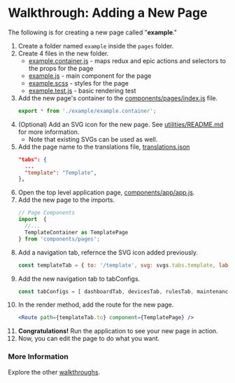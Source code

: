 Walkthrough: Adding a New Page
===========================

The following is for creating a new page called "**example**."

1. Create a folder named `example` inside the `pages` folder.
1. Create 4 files in the new folder.
    - [example.container.js](../components/pages/_example/example.container.js) - maps redux and epic actions and selectors to the props for the page
    - [example.js](../components/pages/_example/example.js) - main component for the page
    - [example.scss](../components/pages/_example/example.scss) - styles for the page
    - [example.test.js](../components/pages/_example/example.test.js) - basic rendering test
1. Add the new page's container to the [components/pages/index.js](../components/pages/index.js) file.
    ```js
    export * from './example/example.container';
    ```
1. (Optional)  Add an SVG icon for the new page. See [utilities/README.md](../utilities/README.md) for more information.
    - Note that existing SVGs can be used as well.
1. Add the page name to the translations file, [translations.json](../../public/locales/en/translations.json)
    ```json
    "tabs": {
      ...
      "template": "Template",
    },
    ```
1. Open the top level application page, [components/app/app.js](../components/app/app.js).
1. Add the new page to the imports.
    ```javascript
    // Page Components
    import  {
      //...
      TemplateContainer as TemplatePage
    } from 'components/pages';
    ```
1. Add a navigation tab, refernce the SVG icon added previously.
    ```js
    const templateTab = { to: '/template', svg: svgs.tabs.template, labelId: 'tabs.template' };
    ```
1. Add the new navigation tab to tabConfigs.
      ```js
      const tabConfigs = [ dashboardTab, devicesTab, rulesTab, maintenanceTab, templateTab ];
      ```
1. In the render method, add the route for the new page.
    ```jsx
    <Route path={templateTab.to} component={TemplatePage} />
    ```
1. **Congratulations!** Run the application to see your new page in action.
1. Now, you can edit the page to do what you want.

### More Information

Explore the other [walkthroughs](README.md).

